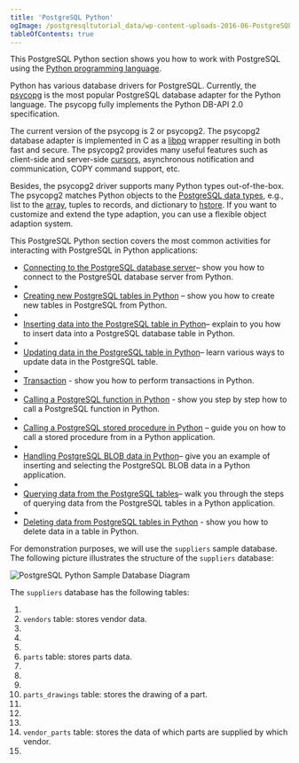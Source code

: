 ```yaml
---
title: 'PostgreSQL Python'
ogImage: /postgresqltutorial_data/wp-content-uploads-2016-06-PostgreSQL-Python-Sample-Database-Diagram.png
tableOfContents: true
---
```



This PostgreSQL Python section shows you how to work with PostgreSQL using the [Python programming language](https://www.pythontutorial.net/).

Python has various database drivers for PostgreSQL. Currently, the [psycopg](http://initd.org/psycopg/) is the most popular PostgreSQL database adapter for the Python language. The psycopg fully implements the Python DB-API 2.0 specification.

The current version of the psycopg is 2 or psycopg2. The psycopg2 database adapter is implemented in C as a [libpq](https://www.postgresql.org/docs/9.0/static/libpq.html) wrapper resulting in both fast and secure. The psycopg2 provides many useful features such as client-side and server-side [cursors](/docs/postgresql/postgresql-plpgsql/plpgsql-cursor), asynchronous notification and communication, COPY command support, etc.

Besides, the psycopg2 driver supports many Python types out-of-the-box. The psycopg2 matches Python objects to the [PostgreSQL data types](/docs/postgresql/postgresql-data-types), e.g., list to the [array](/docs/postgresql/postgresql-tutorial/postgresql-array), tuples to records, and dictionary to [hstore](/docs/postgresql/postgresql-tutorial/postgresql-hstore). If you want to customize and extend the type adaption, you can use a flexible object adaption system.

This PostgreSQL Python section covers the most common activities for interacting with PostgreSQL in Python applications:

- [Connecting to the PostgreSQL database server](/docs/postgresql/postgresql-python/connect)– show you how to connect to the PostgreSQL database server from Python.
-
- [Creating new PostgreSQL tables in Python](/docs/postgresql/postgresql-python/create-tables) – show you how to create new tables in PostgreSQL from Python.
-
- [Inserting data into the PostgreSQL table in Python](/docs/postgresql/postgresql-python/insert)– explain to you how to insert data into a PostgreSQL database table in Python.
-
- [Updating data in the PostgreSQL table in Python](/docs/postgresql/postgresql-python/update)– learn various ways to update data in the PostgreSQL table.
-
- [Transaction](/docs/postgresql/postgresql-python/transaction) - show you how to perform transactions in Python.
-
- [Calling a PostgreSQL function in Python](/docs/postgresql/postgresql-python/postgresql-python-call-postgresql-functions) - show you step by step how to call a PostgreSQL function in Python.
-
- [Calling a PostgreSQL stored procedure in Python](/docs/postgresql/postgresql-python/call-stored-procedures) – guide you on how to call a stored procedure from in a Python application.
-
- [Handling PostgreSQL BLOB data in Python](/docs/postgresql/postgresql-python/blob)– give you an example of inserting and selecting the PostgreSQL BLOB data in a Python application.
-
- [Querying data from the PostgreSQL tables](/docs/postgresql/postgresql-python/query)– walk you through the steps of querying data from the PostgreSQL tables in a Python application.
-
- [Deleting data from PostgreSQL tables in Python](/docs/postgresql/postgresql-python/delete) - show you how to delete data in a table in Python.

For demonstration purposes, we will use the `suppliers` sample database. The following picture illustrates the structure of the `suppliers` database:

![PostgreSQL Python Sample Database Diagram](/postgresqltutorial_data/wp-content-uploads-2016-06-PostgreSQL-Python-Sample-Database-Diagram.png)

The `suppliers` database has the following tables:

1.
2. `vendors` table: stores vendor data.
3.
4.
5.
6. `parts` table: stores parts data.
7.
8.
9.
10. `parts_drawings` table: stores the drawing of a part.
11.
12.
13.
14. `vendor_parts` table: stores the data of which parts are supplied by which vendor.
15.

